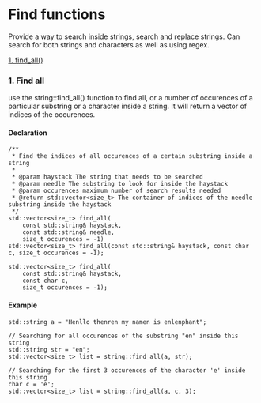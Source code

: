 # Find functions
Provide a way to search inside strings, search and replace strings. 
Can search for both strings and characters as well as using regex.

[1. find_all()](https://github.com/Oshanath/string/blob/main/docs/find.md#find-all)

### 1. Find all
use the string::find_all() function to find all, or a number of occurences of a particular substring or a character inside a string.
It will return a vector of indices of the occurences.
#### Declaration
```
/**
 * Find the indices of all occurences of a certain substring inside a string
 * 
 * @param haystack The string that needs to be searched
 * @param needle The substring to look for inside the haystack
 * @param occurences maximum number of search results needed
 * @return std::vector<size_t> The container of indices of the needle substring inside the haystack
 */
std::vector<size_t> find_all(
    const std::string& haystack, 
    const std::string& needle, 
    size_t occurences = -1)
std::vector<size_t> find_all(const std::string& haystack, const char c, size_t occurences = -1);

std::vector<size_t> find_all(
    const std::string& haystack, 
    const char c, 
    size_t occurences = -1);
```
#### Example
```
std::string a = "Henllo thenren my namen is enlenphant";

// Searching for all occurences of the substring "en" inside this string
std::string str = "en";
std::vector<size_t> list = string::find_all(a, str);

// Searching for the first 3 occurences of the character 'e' inside this string
char c = 'e';
std::vector<size_t> list = string::find_all(a, c, 3);
```
